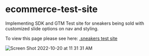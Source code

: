 # ecommerce-test-site
Implementing SDK and GTM 
Test site for sneakers being sold with customized slide options on nav and styling. 

To view this page please see here: <a href="https://dianadevsit.github.io/ecommerceTestSite/" target="_blank">.sneakers test site</a>

![Screen Shot 2022-10-20 at 11 31 31 AM](https://user-images.githubusercontent.com/49571438/196992796-bc2240da-cf92-467d-81d8-a7e58ab17eeb.png)
